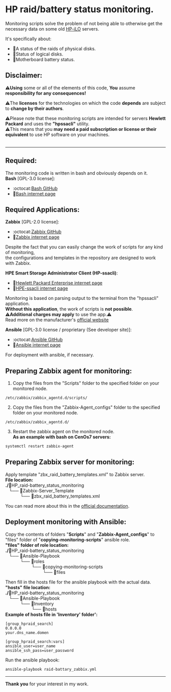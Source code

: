 # HP raid/battery status monitoring.

Monitoring scripts solve the problem of not being able to otherwise get the necessary data on some old [HP-iLO](https://www.hpe.com/emea_europe/en/hpe-integrated-lights-out-ilo.html) servers.

It's specifically about:
* :atm:A status of the raids of physical disks.
* :abacus:Status of logical disks.
* :battery:Motherboard battery status.

## Disclaimer:
:warning:**Using** some or all of the elements of this code, **You** assume **responsibility for any consequences!**<br>

:warning:The **licenses** for the technologies on which the code **depends** are subject to **change by their authors**.<br>

:warning:Please note that these monitoring scripts are intended for servers **Hewlett Packard** and uses the **"hpssacli"** utility.<br>
:warning:This means that you **may need a paid subscription or license or their equivalent** to use HP software on your machines.<br><br>

___

## Required:
The monitoring code is written in bash and obviously depends on it.<br>
**Bash** [GPL-3.0 license]:
* :octocat:[Bash GitHub](https://github.com/gitGNU/gnu_bash)
* :bookmark_tabs:[Bash internet page](https://www.gnu.org/software/bash/)

## Required Applications:
**Zabbix** [GPL-2.0 license]:
* :octocat:[Zabbix GitHub](https://github.com/zabbix/zabbix)
* :bookmark_tabs:[Zabbix internet page](https://www.zabbix.com/)

Despite the fact that you can easily change the work of scripts for any kind of monitoring, <br>
the configurations and templates in the repository are designed to work with Zabbix.

**HPE Smart Storage Administrator Client (HP-ssacli)**:
* :bookmark_tabs:[Hewlett Packard Enterprise internet page](https://www.hpe.com/)
* :bookmark_tabs:[HPE-ssacli internet page](https://support.hpe.com/connect/s/product?language=en_US&kmpmoid=5409145&tab=driversAndSoftware)

Monitoring is based on parsing output to the terminal from the "hpssacli" application.<br>
**Without this application**, the work of scripts is **not possible**.<br>
:warning:**Additional charges may apply** to use the app.:warning:<br>
Read more on the manufacturer's [official website](https://www.hpe.com/)

**Ansible** [GPL-3.0 license / proprietary (See developer site)]:
* :octocat:[Ansible GitHub](https://github.com/ansible/ansible)
* :bookmark_tabs:[Ansible internet page](https://www.ansible.com/)

For deployment with ansible, if necessary.

## Preparing Zabbix agent for monitoring:
1) Copy the files from the "Scripts" folder to the specified folder on your monitored node.
```text
/etc/zabbix/zabbix_agentd.d/scripts/
```
2) Copy the files from the "Zabbix-Agent_configs" folder to the specified folder on your monitored node.
```text
/etc/zabbix/zabbix_agentd.d/
```
3) Restart the zabbix agent on the monitored node.<br>
**As an example with bash on CenOs7 servers:**<br>
```bash
systemctl restart zabbix-agent
```
## Preparing Zabbix server for monitoring:
Apply template "zbx_raid_battery_templates.xml" to Zabbix server.<br>
**File location:**<br>
**./**:open_file_folder:HP_raid-battery_status_monitoring<br>
   └── :file_folder:Zabbix-Server_Template<br>
            └── :page_facing_up:zbx_raid_battery_templates.xml

You can read more about this in the [official documentation](https://www.zabbix.com/documentation/6.0/en/manual/xml_export_import/templates#importing).

## Deployment monitoring with Ansible:
Copy the contents of folders "**Scripts**" and "**Zabbix-Agent_configs**" to "files" folder of "**copying-monitoring-scripts**" ansible role.<br>
**"files" folder of role location:**<br>
**./**:open_file_folder:HP_raid-battery_status_monitoring<br>
   └── :file_folder:Ansible-Playbook<br>
            └── :file_folder:roles<br>
                     └── :file_folder:copying-monitoring-scripts<br>
                              └── :file_folder:files<br>

Then fill in the hosts file for the ansible playbook with the actual data.<br>
**"hosts" file location:**<br>
**./**:open_file_folder:HP_raid-battery_status_monitoring<br>
   └── :file_folder:Ansible-Playbook<br>
            └── :file_folder:Inventory<br>
                     └── :page_facing_up:hosts<br>
**Example of hosts file in 'Inventory' folder':**
```text
[group_hpraid_search]
0.0.0.0
your.dns_name.domen

[group_hpraid_search:vars]
ansible_user=user_name
ansible_ssh_pass=user_password
```
Run the ansible playbook:<br>
```bash
ansible-playbook raid-battary_zabbix.yml
```

***

**Thank you** for your interest in my work.<br><br>
